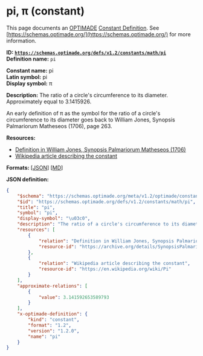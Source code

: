 # pi, π (constant)

This page documents an [OPTIMADE](https://www.optimade.org/) [Constant Definition](https://schemas.optimade.org/#definitions). See [https://schemas.optimade.org/](https://schemas.optimade.org/) for more information.

**ID: [`https://schemas.optimade.org/defs/v1.2/constants/math/pi`](https://schemas.optimade.org/defs/v1.2/constants/math/pi.md)**  
**Definition name:** `pi`

**Constant name:** pi  
**Latin symbol:** pi  
**Display symbol:** π  
  
**Description:** The ratio of a circle's circumference to its diameter. Approximately equal to 3.1415926.

An early definition of π as the symbol for the ratio of a circle's circumference to its diameter goes back to William Jones, Synopsis Palmariorum Matheseos (1706), page 263.

**Resources:**

- [Definition in William Jones, Synopsis Palmariorum Matheseos (1706)](https://archive.org/details/SynopsisPalmariorumMatheseosOrANewIntroductionToTheMathematics/page/n283/)
- [Wikipedia article describing the constant](https://en.wikipedia.org/wiki/Pi)


**Formats:** [[JSON](pi.json)] [[MD](pi.md)]

**JSON definition:**

``` json
{
    "$schema": "https://schemas.optimade.org/meta/v1.2/optimade/constant_definition.md",
    "$id": "https://schemas.optimade.org/defs/v1.2/constants/math/pi",
    "title": "pi",
    "symbol": "pi",
    "display-symbol": "\u03c0",
    "description": "The ratio of a circle's circumference to its diameter. Approximately equal to 3.1415926.\n\nAn early definition of \u03c0 as the symbol for the ratio of a circle's circumference to its diameter goes back to William Jones, Synopsis Palmariorum Matheseos (1706), page 263.",
    "resources": [
        {
            "relation": "Definition in William Jones, Synopsis Palmariorum Matheseos (1706)",
            "resource-id": "https://archive.org/details/SynopsisPalmariorumMatheseosOrANewIntroductionToTheMathematics/page/n283/"
        },
        {
            "relation": "Wikipedia article describing the constant",
            "resource-id": "https://en.wikipedia.org/wiki/Pi"
        }
    ],
    "approximate-relations": [
        {
            "value": 3.141592653589793
        }
    ],
    "x-optimade-definition": {
        "kind": "constant",
        "format": "1.2",
        "version": "1.2.0",
        "name": "pi"
    }
}
```
